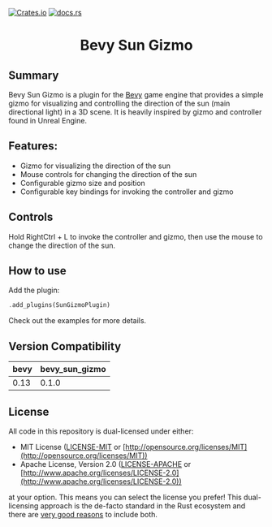 [![Crates.io](https://img.shields.io/crates/v/bevy_sun_gizmo)](https://crates.io/crates/bevy_sun_gizmo)
[![docs.rs](https://docs.rs/bevy_sun_gizmo/badge.svg)](https://docs.rs/bevy_sun_gizmo)

<div style="text-align: center">
  <h1>Bevy Sun Gizmo</h1>
</div>

<!-- ![A screen recording showing the gizmo in actcarion]( "Demo of bevy_sun_gizmo") -->

## Summary

Bevy Sun Gizmo is a plugin for the [Bevy](https://bevyengine.org) game engine that provides a simple gizmo for visualizing and controlling the direction of the sun (main directional light) in a 3D scene. It is heavily inspired by gizmo and controller found in Unreal Engine. 

## Features:

- Gizmo for visualizing the direction of the sun
- Mouse controls for changing the direction of the sun
- Configurable gizmo size and position
- Configurable key bindings for invoking the controller and gizmo

## Controls

Hold RightCtrl + L to invoke the controller and gizmo, then use the mouse to change the direction of the sun.

## How to use

Add the plugin:

```rust ignore
.add_plugins(SunGizmoPlugin)
```

Check out the examples for more details.

## Version Compatibility

| bevy | bevy_sun_gizmo |
|------|----------------------|
| 0.13 | 0.1.0                |

## License

All code in this repository is dual-licensed under either:

* MIT License ([LICENSE-MIT](LICENSE-MIT) or [http://opensource.org/licenses/MIT](http://opensource.org/licenses/MIT))
* Apache License, Version 2.0 ([LICENSE-APACHE](LICENSE-APACHE)
  or [http://www.apache.org/licenses/LICENSE-2.0](http://www.apache.org/licenses/LICENSE-2.0))

at your option.
This means you can select the license you prefer!
This dual-licensing approach is the de-facto standard in the Rust ecosystem and there
are [very good reasons](https://github.com/bevyengine/bevy/issues/2373) to include both.
